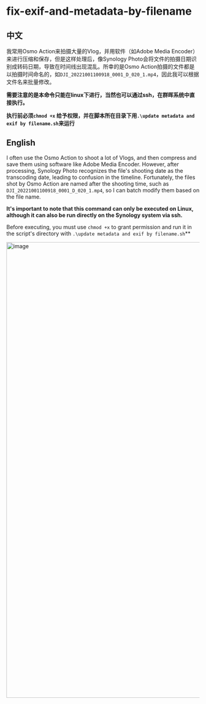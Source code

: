 # fix-exif-and-metadata-by-filename
## 中文
我常用Osmo Action来拍摄大量的Vlog，并用软件（如Adobe Media Encoder）来进行压缩和保存，但是这样处理后，像Synology Photo会将文件的拍摄日期识别成转码日期，导致在时间线出现混乱。所幸的是Osmo Action拍摄的文件都是以拍摄时间命名的，如`DJI_20221001100918_0001_D_020_1.mp4`，因此我可以根据文件名来批量修改。

**需要注意的是本命令只能在linux下进行，当然也可以通过ssh，在群晖系统中直接执行。**

**执行前必须`chmod +x` 给予权限，并在脚本所在目录下用`.\update metadata and exif by filename.sh`来运行**

## English
I often use the Osmo Action to shoot a lot of Vlogs, and then compress and save them using software like Adobe Media Encoder. However, after processing, Synology Photo recognizes the file's shooting date as the transcoding date, leading to confusion in the timeline. Fortunately, the files shot by Osmo Action are named after the shooting time, such as `DJI_20221001100918_0001_D_020_1.mp4`, so I can batch modify them based on the file name.

**It's important to note that this command can only be executed on Linux, although it can also be run directly on the Synology system via ssh.**

Before executing, you must use `chmod +x` to grant permission and run it in the script's directory with `.\update metadata and exif by filename.sh`**

<img width="1190" alt="image" src="https://github.com/ansonlianson/fix-exif-and-metadata-by-filename/assets/45104824/13708915-a267-4f13-9755-f749818d92a2">
